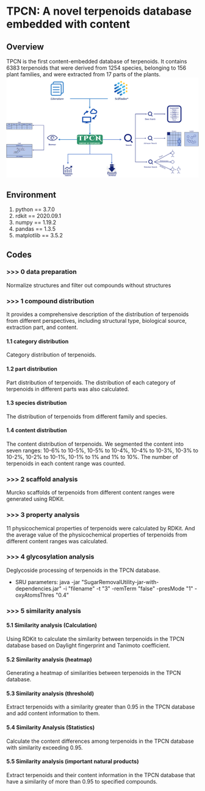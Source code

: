 # TPCN: A novel terpenoids database embedded with content
## Overview
TPCN is the first content-embedded database of terpenoids. It contains 6383 terpenoids that were derived from 1254 species, belonging to 156 plant families, and were extracted from 17 parts of the plants.
![image text](https://github.com/ylchen0622/TPCN/blob/main/TPCN.png "DBSCAN Performance Comparison")
## Environment
1. python == 3.7.0
2. rdkit == 2020.09.1
3. numpy == 1.19.2
4. pandas == 1.3.5
5. matplotlib == 3.5.2
## Codes
### >>> 0 data preparation
Normalize structures and filter out compounds without structures
### >>> 1 compound distribution
It provides a comprehensive description of the distribution of terpenoids from different perspectives, including structural type, biological source, extraction part, and content.
#### 1.1 category distribution
Category distribution of terpenoids.
#### 1.2 part distribution
Part distribution of terpenoids. The distribution of each category of terpenoids in different parts was also calculated.
#### 1.3 species distribution
The distribution of terpenoids from different family and species.
#### 1.4 content distribution
The content distribution of terpenoids. We segmented the content into seven ranges: 10-6% to 10-5%, 10-5% to 10-4%, 10-4% to 10-3%, 10-3% to 10-2%, 10-2% to 10-1%, 10-1% to 1% and 1% to 10%. The number of terpenoids in each content range was counted.
### >>> 2 scaffold analysis
Murcko scaffolds of terpenoids from different content ranges were generated using RDKit.
### >>> 3 property analysis
11 physicochemical properties of terpenoids were calculated by RDKit. And the average value of the physicochemical properties of terpenoids from different content ranges was calculated.
### >>> 4 glycosylation analysis
Deglycoside processing of terpenoids in the TPCN database.
* SRU parameters:
java -jar "SugarRemovalUtility-jar-with-dependencies.jar" -i "filename" -t "3" -remTerm "false" -presMode "1" -oxyAtomsThres "0.4"
### >>> 5 similarity analysis
#### 5.1 Similarity analysis (Calculation)
Using RDKit to calculate the similarity between terpenoids in the TPCN database based on Daylight fingerprint and Tanimoto coefficient.
#### 5.2 Similarity analysis (heatmap)
Generating a heatmap of similarities between terpenoids in the TPCN database.
#### 5.3 Similarity analysis (threshold)
Extract terpenoids with a similarity greater than 0.95 in the TPCN database and add content information to them.
#### 5.4 Similarity Analysis (Statistics)
Calculate the content differences among terpenoids in the TPCN database with similarity exceeding 0.95.
#### 5.5 Similarity analysis (important natural products)
Extract terpenoids and their content information in the TPCN database that have a similarity of more than 0.95 to specified compounds.

